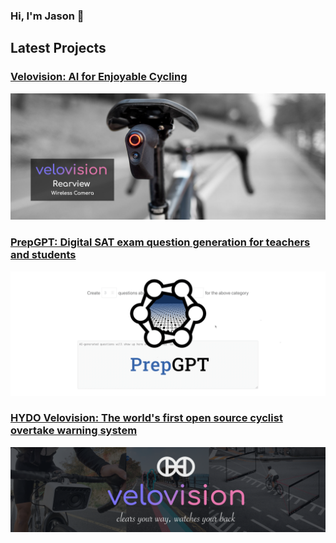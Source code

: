 ### Hi, I'm Jason 👋

## Latest Projects

### [Velovision: AI for Enjoyable Cycling](https://velovision.app)
![](https://github.com/velovision/rearview/blob/main/readme_assets/velovision-rearview-banner.jpg?raw=true)

### [PrepGPT: Digital SAT exam question generation for teachers and students](https://try.prepgpt.xyz)
[![](banners/sized-prepgpt-anim-banner.gif)](https://try.prepgpt.xyz)

### [HYDO Velovision: The world's first open source cyclist overtake warning system](https://github.com/hydoai/velovision)
[![](https://github.com/hydoai/brand-id/raw/main/velovision/velovision-banner-pictures.png)](https://github.com/hydoai/velovision)


<!--
**neuroquantifier/neuroquantifier** is a ✨ _special_ ✨ repository because its `README.md` (this file) appears on your GitHub profile.

Here are some ideas to get you started:

- 🔭 I’m currently working on ...
- 🌱 I’m currently learning ...
- 👯 I’m looking to collaborate on ...
- 🤔 I’m looking for help with ...
- 💬 Ask me about ...
- 📫 How to reach me: ...
- 😄 Pronouns: ...
- ⚡ Fun fact: ...
-->
